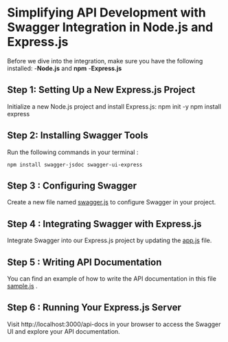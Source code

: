 # Simplifying API Development with Swagger Integration in Node.js and Express.js

Before we dive into the integration, make sure you have the following installed:
    -**Node.js** and **npm**
    -**Express.js**

## Step 1: Setting Up a New Express.js Project
Initialize a new Node.js project and install Express.js:
npm init -y
npm install express

## Step 2: Installing Swagger Tools
Run the following commands in your terminal :
```
npm install swagger-jsdoc swagger-ui-express
```
## Step 3 : Configuring Swagger
Create a new file named [swagger.js](https://github.com/nesrine-snoussi/Swagger-Integration-in-Express.js/blob/master/swagger.js) to configure Swagger in your project.

## Step 4 : Integrating Swagger with Express.js 
Integrate Swagger into our Express.js project by updating the [app.js](https://github.com/nesrine-snoussi/Swagger-Integration-in-Express.js/blob/master/app.js) file.

## Step 5 : Writing API Documentation 
You can find an example of how to write the API documentation in this file [sample.js](https://github.com/nesrine-snoussi/Swagger-Integration-in-Express.js/blob/master/routes/sample.js) .

## Step 6 : Running Your Express.js Server 
Visit http://localhost:3000/api-docs in your browser to access the Swagger UI and explore your API documentation.
